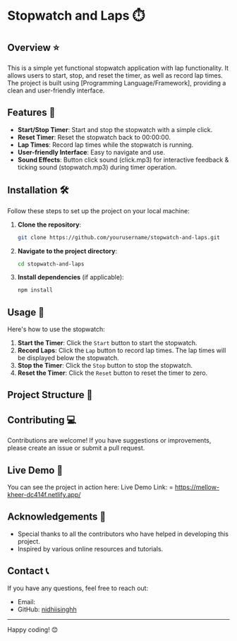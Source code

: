 # Stopwatch and Laps ⏱️

## Overview ⭐️

This is a simple yet functional stopwatch application with lap functionality. It allows users to start, stop, and reset the timer, as well as record lap times. The project is built using [Programming Language/Framework], providing a clean and user-friendly interface.

## Features 🚀

- **Start/Stop Timer**: Start and stop the stopwatch with a simple click.
- **Reset Timer**: Reset the stopwatch back to 00:00:00.
- **Lap Times**: Record lap times while the stopwatch is running.
- **User-friendly Interface**: Easy to navigate and use.
- **Sound Effects**: Button click sound (click.mp3) for interactive feedback & ticking sound (stopwatch.mp3) during timer operation.

## Installation 🛠️

Follow these steps to set up the project on your local machine:

1. **Clone the repository**:
    ```sh
    git clone https://github.com/yourusername/stopwatch-and-laps.git
    ```
2. **Navigate to the project directory**:
    ```sh
    cd stopwatch-and-laps
    ```
3. **Install dependencies** (if applicable):
    ```sh
    npm install
    ```

## Usage 📝

Here's how to use the stopwatch:

1. **Start the Timer**: Click the `Start` button to start the stopwatch.
2. **Record Laps**: Click the `Lap` button to record lap times. The lap times will be displayed below the stopwatch.
3. **Stop the Timer**: Click the `Stop` button to stop the stopwatch.
4. **Reset the Timer**: Click the `Reset` button to reset the timer to zero.

## Project Structure 📁


## Contributing 💻 

Contributions are welcome! If you have suggestions or improvements, please create an issue or submit a pull request.

## Live Demo 🔗

You can see the project in action here:
Live Demo Link: = https://mellow-kheer-dc414f.netlify.app/
## Acknowledgements 🙌 

- Special thanks to all the contributors who have helped in developing this project.
- Inspired by various online resources and tutorials.

## Contact 📞

If you have any questions, feel free to reach out:

- Email:
- GitHub: [nidhiisinghh](https://github.com/nidhiisinghh)

---

Happy coding! 😊


